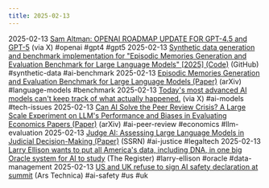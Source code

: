 ```yaml
---
title: 2025-02-13
---
```


2025-02-13 [Sam Altman: OPENAI ROADMAP UPDATE FOR GPT-4.5 and GPT-5](https://x.com/sama/status/1889755723078443244) (via X) #openai #gpt4 #gpt5
2025-02-13 [Synthetic data generation and benchmark implementation for "Episodic Memories Generation and Evaluation Benchmark for Large Language Models" [2025] (Code)](https://github.com/ahstat/episodic-memory-benchmark) (GitHub) #synthetic-data  #ai-benchmark
2025-02-13 [Episodic Memories Generation and Evaluation Benchmark for Large Language Models (Paper)](https://arxiv.org/abs/2501.13121) (arXiv) #language-models #benchmark 
2025-02-13 [Today's most advanced AI models can't keep track of what actually happened.](https://x.com/zied_houidi/status/1887413257272479776) (via X) #ai-models #tech-issues 
2025-02-13 [Can AI Solve the Peer Review Crisis? A Large Scale Experiment on LLM's Performance and Biases in Evaluating Economics Papers (Paper)](https://arxiv.org/abs/2502.00070v1) (arXiv) #ai-peer-review #economics #llm-evaluation
2025-02-13 [Judge AI: Assessing Large Language Models in Judicial Decision-Making (Paper)](https://papers.ssrn.com/sol3/papers.cfm?abstract_id=5098708) (SSRN) #ai-justice #legaltech 
2025-02-13 [Larry Ellison wants to put all America's data, including DNA, in one big Oracle system for AI to study](https://www.theregister.com/2025/02/12/larry_ellison_wants_all_data/) (The Register) #larry-ellison #oracle #data-management
2025-02-13 [US and UK refuse to sign AI safety declaration at summit](https://arstechnica.com/ai/2025/02/us-and-uk-refuse-to-sign-ai-safety-declaration-at-summit/) (Ars Technica) #ai-safety #us #uk 